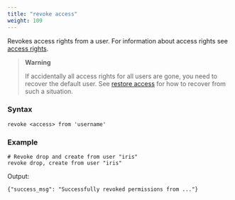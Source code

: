 ```yaml
---
title: "revoke access"
weight: 109
---
```


Revokes access rights from a user. For information about access rights
see [access rights](../access_rights).

>**Warning**
>
>If accidentally all access rights for all users are gone, you need to recover
>the default user. See [restore access](../restore_access) for how to recover from such a situation.

### Syntax

	revoke <access> from 'username'

### Example

	# Revoke drop and create from user "iris"
	revoke drop, create from user "iris"


Output:

	{"success_msg": "Successfully revoked permissions from ..."}